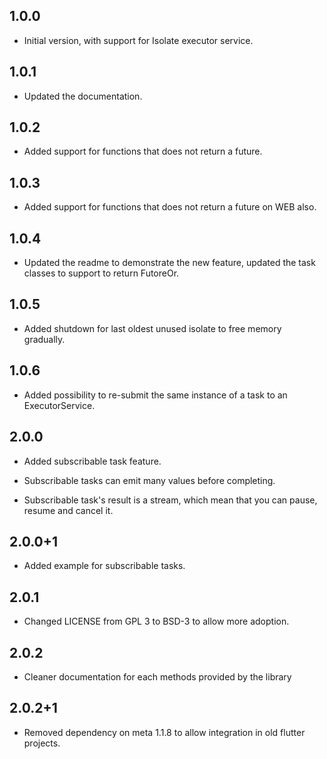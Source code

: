 ## 1.0.0

- Initial version, with support for Isolate executor service.

## 1.0.1

- Updated the documentation.

## 1.0.2

- Added support for functions that does not return a future.

## 1.0.3

- Added support for functions that does not return a future on WEB also.

## 1.0.4

- Updated the readme to demonstrate the new feature, updated the task classes to support  to return FutoreOr.

## 1.0.5

- Added shutdown for last oldest unused isolate to free memory gradually.

## 1.0.6

- Added possibility to re-submit the same instance of a task to an ExecutorService.

## 2.0.0

- Added subscribable task feature.

- Subscribable tasks can emit many values before completing.

- Subscribable task's result is a stream, which mean that you can pause, resume and cancel it.

## 2.0.0+1

- Added example for subscribable tasks.

## 2.0.1

- Changed LICENSE from GPL 3 to BSD-3 to allow more adoption.

## 2.0.2

- Cleaner documentation for each methods provided by the library

## 2.0.2+1

- Removed dependency on meta 1.1.8 to allow integration in old flutter projects.
